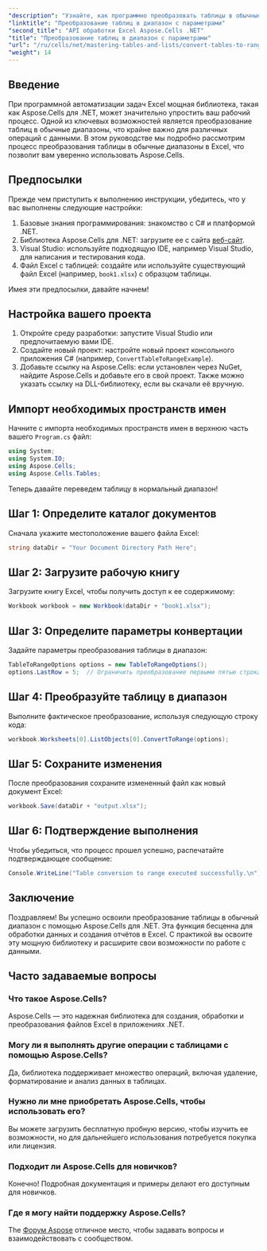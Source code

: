 ```yaml
---
"description": "Узнайте, как программно преобразовать таблицы в обычные диапазоны в Excel. Это руководство поможет вам в этом, независимо от того, являетесь ли вы опытным разработчиком или новичком."
"linktitle": "Преобразование таблиц в диапазон с параметрами"
"second_title": "API обработки Excel Aspose.Cells .NET"
"title": "Преобразование таблиц в диапазон с параметрами"
"url": "/ru/cells/net/mastering-tables-and-lists/convert-tables-to-range-with-options/"
"weight": 14
---
```


## Введение

При программной автоматизации задач Excel мощная библиотека, такая как Aspose.Cells для .NET, может значительно упростить ваш рабочий процесс. Одной из ключевых возможностей является преобразование таблиц в обычные диапазоны, что крайне важно для различных операций с данными. В этом руководстве мы подробно рассмотрим процесс преобразования таблицы в обычные диапазоны в Excel, что позволит вам уверенно использовать Aspose.Cells.

## Предпосылки

Прежде чем приступить к выполнению инструкции, убедитесь, что у вас выполнены следующие настройки:

1. Базовые знания программирования: знакомство с C# и платформой .NET.
2. Библиотека Aspose.Cells для .NET: загрузите ее с сайта [веб-сайт](https://releases.aspose.com/cells/net/).
3. Visual Studio: используйте подходящую IDE, например Visual Studio, для написания и тестирования кода.
4. Файл Excel с таблицей: создайте или используйте существующий файл Excel (например, `book1.xlsx`) с образцом таблицы.

Имея эти предпосылки, давайте начнем!

## Настройка вашего проекта

1. Откройте среду разработки: запустите Visual Studio или предпочитаемую вами IDE.
2. Создайте новый проект: настройте новый проект консольного приложения C# (например, `ConvertTableToRangeExample`).
3. Добавьте ссылку на Aspose.Cells: если установлен через NuGet, найдите Aspose.Cells и добавьте его в свой проект. Также можно указать ссылку на DLL-библиотеку, если вы скачали её вручную.

## Импорт необходимых пространств имен

Начните с импорта необходимых пространств имен в верхнюю часть вашего `Program.cs` файл:

```csharp
using System;
using System.IO;
using Aspose.Cells;
using Aspose.Cells.Tables;
```

Теперь давайте переведем таблицу в нормальный диапазон!

## Шаг 1: Определите каталог документов

Сначала укажите местоположение вашего файла Excel:

```csharp
string dataDir = "Your Document Directory Path Here";
```

## Шаг 2: Загрузите рабочую книгу

Загрузите книгу Excel, чтобы получить доступ к ее содержимому:

```csharp
Workbook workbook = new Workbook(dataDir + "book1.xlsx");
```

## Шаг 3: Определите параметры конвертации

Задайте параметры преобразования таблицы в диапазон:

```csharp
TableToRangeOptions options = new TableToRangeOptions();
options.LastRow = 5;  // Ограничить преобразование первыми пятью строками таблицы
```

## Шаг 4: Преобразуйте таблицу в диапазон

Выполните фактическое преобразование, используя следующую строку кода:

```csharp
workbook.Worksheets[0].ListObjects[0].ConvertToRange(options);
```

## Шаг 5: Сохраните изменения

После преобразования сохраните измененный файл как новый документ Excel:

```csharp
workbook.Save(dataDir + "output.xlsx");
```

## Шаг 6: Подтверждение выполнения

Чтобы убедиться, что процесс прошел успешно, распечатайте подтверждающее сообщение:

```csharp
Console.WriteLine("Table conversion to range executed successfully.\n");
```

## Заключение

Поздравляем! Вы успешно освоили преобразование таблицы в обычный диапазон с помощью Aspose.Cells для .NET. Эта функция бесценна для обработки данных и создания отчётов в Excel. С практикой вы освоите эту мощную библиотеку и расширите свои возможности по работе с данными.

## Часто задаваемые вопросы

### Что такое Aspose.Cells?  
Aspose.Cells — это надежная библиотека для создания, обработки и преобразования файлов Excel в приложениях .NET.

### Могу ли я выполнять другие операции с таблицами с помощью Aspose.Cells?  
Да, библиотека поддерживает множество операций, включая удаление, форматирование и анализ данных в таблицах.

### Нужно ли мне приобретать Aspose.Cells, чтобы использовать его?  
Вы можете загрузить бесплатную пробную версию, чтобы изучить ее возможности, но для дальнейшего использования потребуется покупка или лицензия.

### Подходит ли Aspose.Cells для новичков?  
Конечно! Подробная документация и примеры делают его доступным для новичков.

### Где я могу найти поддержку Aspose.Cells?  
The [Форум Aspose](https://forum.aspose.com/c/cells/9) отличное место, чтобы задавать вопросы и взаимодействовать с сообществом.